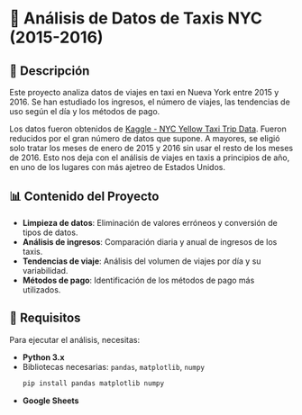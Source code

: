 # 🚖 Análisis de Datos de Taxis NYC (2015-2016)

## 📌 Descripción
Este proyecto analiza datos de viajes en taxi en Nueva York entre 2015 y 2016. Se han estudiado los ingresos, el número de viajes, las tendencias de uso según el día y los métodos de pago.

Los datos fueron obtenidos de [Kaggle - NYC Yellow Taxi Trip Data](https://www.kaggle.com/datasets/elemento/nyc-yellow-taxi-trip-data). Fueron reducidos por el gran número de datos que supone. A mayores, se eligió solo tratar
los meses de enero de 2015 y 2016 sin usar el resto de los meses de 2016. Esto nos deja con el análisis de viajes en taxis a principios de año, en uno de los lugares con más ajetreo de Estados Unidos. 

## 📊 Contenido del Proyecto
- **Limpieza de datos**: Eliminación de valores erróneos y conversión de tipos de datos.
- **Análisis de ingresos**: Comparación diaria y anual de ingresos de los taxis.
- **Tendencias de viaje**: Análisis del volumen de viajes por día y su variabilidad.
- **Métodos de pago**: Identificación de los métodos de pago más utilizados.

## 🔧 Requisitos
Para ejecutar el análisis, necesitas:
- **Python 3.x**
- Bibliotecas necesarias: `pandas`, `matplotlib`, `numpy`
  ```sh
  pip install pandas matplotlib numpy
- **Google Sheets**
